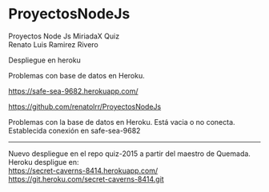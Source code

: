 # ProyectosNodeJs
Proyectos Node Js MiriadaX Quiz  
Renato Luis Ramirez Rivero

Despliegue en heroku


Problemas con base de datos en Heroku.

https://safe-sea-9682.herokuapp.com/

https://github.com/renatolrr/ProyectosNodeJs

Problemas con la base de datos en Heroku.
Está vacia o no conecta.  
Establecida conexión en safe-sea-9682   
  
----------------------------------------------------  
  
  
Nuevo despliegue en el repo quiz-2015 a partir del maestro de Quemada. 
Heroku despligue en:  
https://secret-caverns-8414.herokuapp.com/  
https://git.heroku.com/secret-caverns-8414.git  

